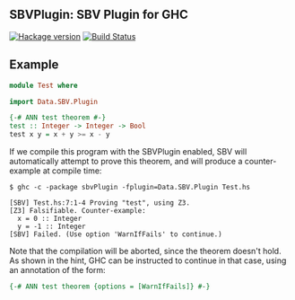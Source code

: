 ## SBVPlugin: SBV Plugin for GHC

[![Hackage version](http://img.shields.io/hackage/v/sbvPlugin.svg?label=Hackage)](http://hackage.haskell.org/package/sbvPlugin)
    [![Build Status](http://img.shields.io/travis/LeventErkok/sbvPlugin.svg?label=Build)](http://travis-ci.org/LeventErkok/sbvPlugin)

Example
-------

```haskell
module Test where

import Data.SBV.Plugin

{-# ANN test theorem #-}
test :: Integer -> Integer -> Bool
test x y = x + y >= x - y
```

If we compile this program with the SBVPlugin enabled, SBV will automatically attempt to prove
this theorem, and will produce a counter-example at compile time:

```
$ ghc -c -package sbvPlugin -fplugin=Data.SBV.Plugin Test.hs

[SBV] Test.hs:7:1-4 Proving "test", using Z3.
[Z3] Falsifiable. Counter-example:
  x = 0 :: Integer
  y = -1 :: Integer
[SBV] Failed. (Use option 'WarnIfFails' to continue.)
```

Note that the compilation will be aborted, since the theorem doesn't hold. As shown in the hint, GHC
can be instructed to continue in that case, using an annotation of the form:

```haskell
{-# ANN test theorem {options = [WarnIfFails]} #-}
```
